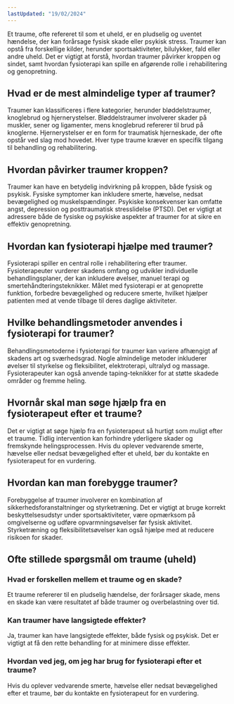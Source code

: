 ```yaml
---
lastUpdated: "19/02/2024"
---
```


Et traume, ofte refereret til som et uheld, er en pludselig og uventet hændelse, der kan forårsage fysisk skade eller psykisk stress. Traumer kan opstå fra forskellige kilder, herunder sportsaktiviteter, bilulykker, fald eller andre uheld. Det er vigtigt at forstå, hvordan traumer påvirker kroppen og sindet, samt hvordan fysioterapi kan spille en afgørende rolle i rehabilitering og genopretning.

## Hvad er de mest almindelige typer af traumer?

Traumer kan klassificeres i flere kategorier, herunder bløddelstraumer, knoglebrud og hjernerystelser. Bløddelstraumer involverer skader på muskler, sener og ligamenter, mens knoglebrud refererer til brud på knoglerne. Hjernerystelser er en form for traumatisk hjerneskade, der ofte opstår ved slag mod hovedet. Hver type traume kræver en specifik tilgang til behandling og rehabilitering.

## Hvordan påvirker traumer kroppen?

Traumer kan have en betydelig indvirkning på kroppen, både fysisk og psykisk. Fysiske symptomer kan inkludere smerte, hævelse, nedsat bevægelighed og muskelspændinger. Psykiske konsekvenser kan omfatte angst, depression og posttraumatisk stresslidelse (PTSD). Det er vigtigt at adressere både de fysiske og psykiske aspekter af traumer for at sikre en effektiv genopretning.

## Hvordan kan fysioterapi hjælpe med traumer?

Fysioterapi spiller en central rolle i rehabilitering efter traumer. Fysioterapeuter vurderer skadens omfang og udvikler individuelle behandlingsplaner, der kan inkludere øvelser, manuel terapi og smertehåndteringsteknikker. Målet med fysioterapi er at genoprette funktion, forbedre bevægelighed og reducere smerte, hvilket hjælper patienten med at vende tilbage til deres daglige aktiviteter.

## Hvilke behandlingsmetoder anvendes i fysioterapi for traumer?

Behandlingsmetoderne i fysioterapi for traumer kan variere afhængigt af skadens art og sværhedsgrad. Nogle almindelige metoder inkluderer øvelser til styrkelse og fleksibilitet, elektroterapi, ultralyd og massage. Fysioterapeuter kan også anvende taping-teknikker for at støtte skadede områder og fremme heling.

## Hvornår skal man søge hjælp fra en fysioterapeut efter et traume?

Det er vigtigt at søge hjælp fra en fysioterapeut så hurtigt som muligt efter et traume. Tidlig intervention kan forhindre yderligere skader og fremskynde helingsprocessen. Hvis du oplever vedvarende smerte, hævelse eller nedsat bevægelighed efter et uheld, bør du kontakte en fysioterapeut for en vurdering.

## Hvordan kan man forebygge traumer?

Forebyggelse af traumer involverer en kombination af sikkerhedsforanstaltninger og styrketræning. Det er vigtigt at bruge korrekt beskyttelsesudstyr under sportsaktiviteter, være opmærksom på omgivelserne og udføre opvarmningsøvelser før fysisk aktivitet. Styrketræning og fleksibilitetsøvelser kan også hjælpe med at reducere risikoen for skader.

## Ofte stillede spørgsmål om traume (uheld)

### Hvad er forskellen mellem et traume og en skade?

Et traume refererer til en pludselig hændelse, der forårsager skade, mens en skade kan være resultatet af både traumer og overbelastning over tid.

### Kan traumer have langsigtede effekter?

Ja, traumer kan have langsigtede effekter, både fysisk og psykisk. Det er vigtigt at få den rette behandling for at minimere disse effekter.

### Hvordan ved jeg, om jeg har brug for fysioterapi efter et traume?

Hvis du oplever vedvarende smerte, hævelse eller nedsat bevægelighed efter et traume, bør du kontakte en fysioterapeut for en vurdering.
